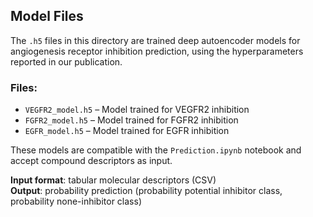 ## Model Files

The `.h5` files in this directory are trained deep autoencoder models for angiogenesis receptor inhibition prediction, using the hyperparameters reported in our publication.

### Files:
- `VEGFR2_model.h5` – Model trained for VEGFR2 inhibition
- `FGFR2_model.h5` – Model trained for FGFR2 inhibition
- `EGFR_model.h5` – Model trained for EGFR inhibition

These models are compatible with the `Prediction.ipynb` notebook and accept compound descriptors as input.

**Input format**: tabular molecular descriptors (CSV)  
**Output**: probability prediction (probability potential inhibitor class, probability none-inhibitor class)
